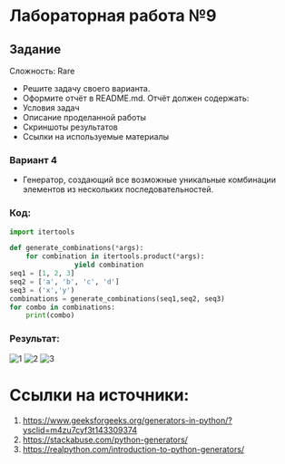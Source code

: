 # Лабораторная работа №9

## Задание 
Сложность:  Rare
* Решите задачу своего варианта.
* Оформите отчёт в README.md. Отчёт должен содержать:
* Условия задач
* Описание проделанной работы
* Скриншоты результатов
* Ссылки на используемые материалы

### Вариант 4

* Генератор, создающий все возможные уникальные комбинации элементов из нескольких последовательностей.

### Код:

```py
import itertools

def generate_combinations(*args):
    for combination in itertools.product(*args):
                yield combination
seq1 = [1, 2, 3]
seq2 = ['a', 'b', 'c', 'd']
seq3 = ('x','y')
combinations = generate_combinations(seq1,seq2, seq3)
for combo in combinations:
    print(combo)
```

### Результат:
![1](https://github.com/user-attachments/assets/46855538-3869-4a2a-8d54-1d5254899be8)
![2](https://github.com/user-attachments/assets/051f0dab-0c06-4b6a-aa77-c390999269da)
![3](https://github.com/user-attachments/assets/7e91a621-ed33-4757-ab33-4fa7d20cab74)

# Ссылки на источники:
1. https://www.geeksforgeeks.org/generators-in-python/?ysclid=m4zu7cyf3t143309374
2. https://stackabuse.com/python-generators/
3. https://realpython.com/introduction-to-python-generators/





